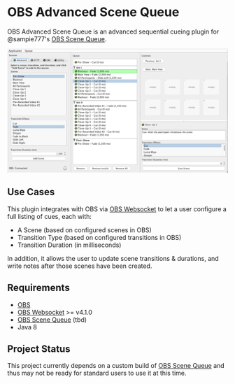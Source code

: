 # OBS Advanced Scene Queue

OBS Advanced Scene Queue is an advanced sequential cueing plugin for @sampie777's 
[OBS Scene Queue](https://github.com/sampie777/obs-scene-que).

![OBS Advanced Scene Queue Screenshot](docs/img/advanced-scene-queue-screenshot.png)

## Use Cases

This plugin integrates with OBS via [OBS Websocket](https://github.com/Palakis/obs-websocket) to let a user configure
a full listing of cues, each with:

* A Scene (based on configured scenes in OBS)
* Transition Type (based on configured transitions in OBS)
* Transition Duration (in milliseconds)

In addition, it allows the user to update scene transitions & durations, and write notes after those scenes have been 
created.

## Requirements
* [OBS](https://obsproject.com/)
* [OBS Websocket](https://github.com/Palakis/obs-websocket) >= v4.1.0
* [OBS Scene Queue](https://github.com/sampie777/obs-scene-que) (tbd)
* Java 8

## Project Status

This project currently depends on a custom build of [OBS Scene Queue](https://github.com/sampie777/obs-scene-que) and 
thus may not be ready for standard users to use it at this time.